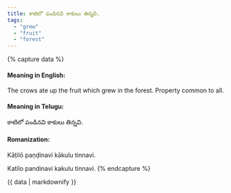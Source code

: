 ```yaml
---
title: కాటిలో పండినవి కాకులు తిన్నవి.
tags:
  - "grew"
  - "fruit"
  - "forest"
---
```


{% capture data %}
#### Meaning in English:
The crows ate up the fruit which grew in the forest.
Property common to all.

#### Meaning in Telugu:
కాటిలో పండినవి కాకులు తిన్నవి.

#### Romanization:
Kāṭilō paṇḍinavi kākulu tinnavi.

Katilo pandinavi kakulu tinnavi.
{% endcapture %}

{{ data | markdownify }}

